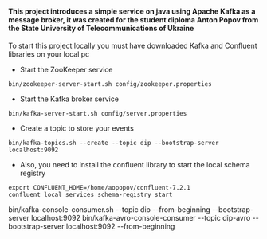 #### This project introduces a simple service on java using Apache Kafka as a message broker, it was created for the student diploma Anton Popov from the State University of Telecommunications of Ukraine

To start this project locally you must have downloaded Kafka and Confluent libraries on your local pc

- Start the ZooKeeper service
```
bin/zookeeper-server-start.sh config/zookeeper.properties
```

- Start the Kafka broker service
```
bin/kafka-server-start.sh config/server.properties
```

- Create a topic to store your events
```
bin/kafka-topics.sh --create --topic dip --bootstrap-server localhost:9092
```

- Also, you need to install the confluent library to start the local schema registry
```
export CONFLUENT_HOME=/home/aopopov/confluent-7.2.1
confluent local services schema-registry start
```
bin/kafka-console-consumer.sh --topic dip --from-beginning --bootstrap-server localhost:9092
bin/kafka-avro-console-consumer --topic dip-avro --bootstrap-server localhost:9092  --from-beginning
